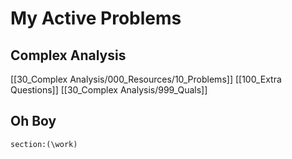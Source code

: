 # My Active Problems

## Complex Analysis

[[30_Complex Analysis/000_Resources/10_Problems]]
[[100_Extra Questions]]
[[30_Complex Analysis/999_Quals]]

## Oh Boy

```query
section:(\work)
```
